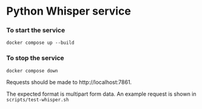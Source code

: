 # Python Whisper service

### To start the service

```shell
docker compose up --build
```

### To stop the service

```shell
docker compose down
```

Requests should be made to http://localhost:7861.

The expected format is multipart form data.
An example request is shown in `scripts/test-whisper.sh`
